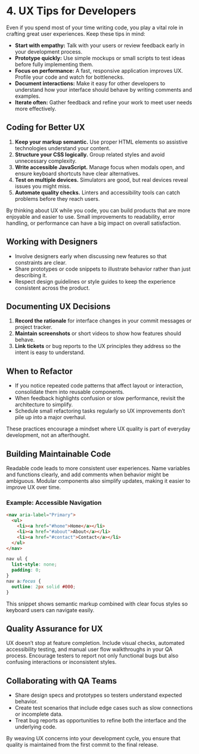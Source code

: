 # 4. UX Tips for Developers

Even if you spend most of your time writing code, you play a vital role in crafting great user experiences. Keep these tips in mind:

- **Start with empathy:** Talk with your users or review feedback early in your development process.
- **Prototype quickly:** Use simple mockups or small scripts to test ideas before fully implementing them.
- **Focus on performance:** A fast, responsive application improves UX. Profile your code and watch for bottlenecks.
- **Document interactions:** Make it easy for other developers to understand how your interface should behave by writing comments and examples.
- **Iterate often:** Gather feedback and refine your work to meet user needs more effectively.

## Coding for Better UX

1. **Keep your markup semantic.** Use proper HTML elements so assistive technologies understand your content.
2. **Structure your CSS logically.** Group related styles and avoid unnecessary complexity.
3. **Write accessible JavaScript.** Manage focus when modals open, and ensure keyboard shortcuts have clear alternatives.
4. **Test on multiple devices.** Simulators are good, but real devices reveal issues you might miss.
5. **Automate quality checks.** Linters and accessibility tools can catch problems before they reach users.

By thinking about UX while you code, you can build products that are more enjoyable and easier to use. Small improvements to readability, error handling, or performance can have a big impact on overall satisfaction.

## Working with Designers

- Involve designers early when discussing new features so that constraints are clear.
- Share prototypes or code snippets to illustrate behavior rather than just describing it.
- Respect design guidelines or style guides to keep the experience consistent across the product.

## Documenting UX Decisions

1. **Record the rationale** for interface changes in your commit messages or project tracker.
2. **Maintain screenshots** or short videos to show how features should behave.
3. **Link tickets** or bug reports to the UX principles they address so the intent is easy to understand.

## When to Refactor

- If you notice repeated code patterns that affect layout or interaction, consolidate them into reusable components.
- When feedback highlights confusion or slow performance, revisit the architecture to simplify.
- Schedule small refactoring tasks regularly so UX improvements don’t pile up into a major overhaul.

These practices encourage a mindset where UX quality is part of everyday development, not an afterthought.

## Building Maintainable Code

Readable code leads to more consistent user experiences. Name variables and functions clearly, and add comments when behavior might be ambiguous. Modular components also simplify updates, making it easier to improve UX over time.

### Example: Accessible Navigation

```html
<nav aria-label="Primary">
  <ul>
    <li><a href="#home">Home</a></li>
    <li><a href="#about">About</a></li>
    <li><a href="#contact">Contact</a></li>
  </ul>
</nav>
```

```css
nav ul {
  list-style: none;
  padding: 0;
}
nav a:focus {
  outline: 2px solid #000;
}
```

This snippet shows semantic markup combined with clear focus styles so keyboard users can navigate easily.

## Quality Assurance for UX

UX doesn’t stop at feature completion. Include visual checks, automated accessibility testing, and manual user flow walkthroughs in your QA process. Encourage testers to report not only functional bugs but also confusing interactions or inconsistent styles.

## Collaborating with QA Teams

- Share design specs and prototypes so testers understand expected behavior.
- Create test scenarios that include edge cases such as slow connections or incomplete data.
- Treat bug reports as opportunities to refine both the interface and the underlying code.

By weaving UX concerns into your development cycle, you ensure that quality is maintained from the first commit to the final release.
